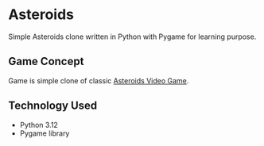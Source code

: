 # Asteroids

Simple Asteroids clone written in Python with Pygame for learning purpose.


## Game Concept
Game is simple clone of classic [Asteroids Video Game](https://en.wikipedia.org/wiki/Asteroids_(video_game)).


## Technology Used
- Python 3.12
- Pygame library

